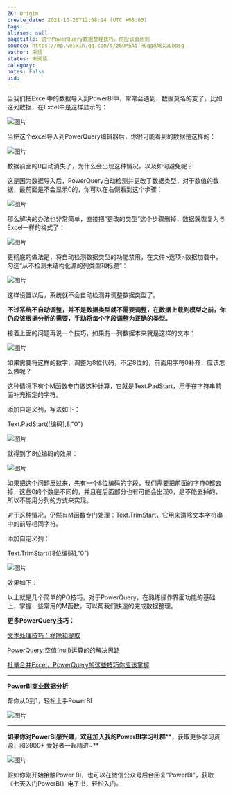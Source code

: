 ```yaml
---
ZK: Origin
create_date: 2021-10-26T12:58:14 (UTC +08:00)
tags: 
aliases: null
pagetitle: 这个PowerQuery数据整理技巧，你应该会用到
source: https://mp.weixin.qq.com/s/z6OM5Ai-RCqgdA6XuLbosg
author: 采悟
status: 未阅读
category: 
notes: False
uid: 
---
```


当我们把Excel中的数据导入到PowerBI中，常常会遇到，数据莫名的变了，比如这列数据，在Excel中是这样显示的：

![图片](https://mmbiz.qpic.cn/mmbiz_png/aHEbZtANQJOW7rZKa10l2WGJrAyaP5YD4wgbsiaHDXh3zLBydFYyfxfgoPJgQI7c7pLicgda74rJ8GfmnSabeiaJA/640?wx_fmt=png&wxfrom=5&wx_lazy=1&wx_co=1)

当把这个excel导入到PowerQuery编辑器后，你很可能看到的数据是这样的：

![图片](https://mmbiz.qpic.cn/mmbiz_png/aHEbZtANQJOW7rZKa10l2WGJrAyaP5YDrZqkFTnHtcjoWdxEdQynichz44gKbUM47WssWCOxSbkTYZUclDnOpvw/640?wx_fmt=png&wxfrom=5&wx_lazy=1&wx_co=1)

数据前面的0自动消失了，为什么会出现这种情况，以及如何避免呢？

这是因为数据导入后，PowerQuery自动检测并更改了数据类型，对于数值的数据，最前面是不会显示0的，你可以在右侧看到这个步骤：

![图片](https://mmbiz.qpic.cn/mmbiz_png/aHEbZtANQJOW7rZKa10l2WGJrAyaP5YDG6uIEofKqNRE75k6cYvk1msqTQGLtW0Ru4JYFJ9eT4ts5icJYicTlKeg/640?wx_fmt=png&wxfrom=5&wx_lazy=1&wx_co=1)

那么解决的办法也非常简单，直接把“更改的类型”这个步骤删掉，数据就恢复为与Excel一样的格式了：

![图片](https://mmbiz.qpic.cn/mmbiz_png/aHEbZtANQJOW7rZKa10l2WGJrAyaP5YDFpRdYib0BSDPLic7MUC5Jtd0hMlwWyMf54MDT44e6JcViashPrq0mntibw/640?wx_fmt=png&wxfrom=5&wx_lazy=1&wx_co=1)

更彻底的做法是，将自动检测数据类型的功能禁用，在文件>选项>数据加载中，勾选“从不检测未结构化源的列类型和标题”：  

![图片](https://mmbiz.qpic.cn/mmbiz_png/aHEbZtANQJOW7rZKa10l2WGJrAyaP5YDy1LUpQpGfDgKiagoazem7k2SA5CdrMiaCibo1TtXjibFxVAVaeoyxKKribQ/640?wx_fmt=png&wxfrom=5&wx_lazy=1&wx_co=1)

这样设置以后，系统就不会自动检测并调整数据类型了。

**不过系统不自动调整，并不是数据类型就不需要调整，在数据上载到模型之前，你仍应该根据分析的需要，手动将每个字段调整为正确的类型。**

接着上面的问题再说一个技巧，如果有一列数据本来就是这样的文本：

![图片](https://mmbiz.qpic.cn/mmbiz_png/aHEbZtANQJOW7rZKa10l2WGJrAyaP5YDsRWZm8GzZxZMjAqzxsE7YJvjdGenadukftTH49c9oibdicT5hFUHWDZw/640?wx_fmt=png&wxfrom=5&wx_lazy=1&wx_co=1)

如果需要将这样的数字，调整为8位代码，不足8位的，前面用字符0补齐，应该怎么做呢？

这种情况下有个M函数专门做这种计算，它就是Text.PadStart，用于在字符串前面补充指定的字符。

添加自定义列，写法如下：

Text.PadStart(\[编码\],8,"0")

![图片](https://mmbiz.qpic.cn/mmbiz_png/aHEbZtANQJOW7rZKa10l2WGJrAyaP5YDPd8H4bY9stOuI9TgGrDOuKR46bE8V0rPv1Sia8e7WgUMaZuOftWDE5A/640?wx_fmt=png&wxfrom=5&wx_lazy=1&wx_co=1)

就得到了8位编码的效果：  

![图片](https://mmbiz.qpic.cn/mmbiz_png/aHEbZtANQJOW7rZKa10l2WGJrAyaP5YD771SHLyo1zu59iarZLOtvUXYTuU94ahHI7AMibZfCFkl5fibQ0qTJE4cA/640?wx_fmt=png&wxfrom=5&wx_lazy=1&wx_co=1)

如果把这个问题反过来，先有一个8位编码的字段，我们需要把前面的字符0都去掉，这些0的个数是不同的，并且在后面部分也有可能会出现0，是不能去掉的，所以不能用分列的方式来实现。  

对于这种情况，仍然有M函数专门处理：Text.TrimStart，它用来清除文本字符串中的前导相同字符。

添加自定义列：

Text.TrimStart(\[8位编码\],"0")

![图片](https://mmbiz.qpic.cn/mmbiz_png/aHEbZtANQJOW7rZKa10l2WGJrAyaP5YDSyURQyUxFuv43G1GLpibQY3XhYK7ibkcib6uOup4W8t46B5tH2wNibsc8A/640?wx_fmt=png&wxfrom=5&wx_lazy=1&wx_co=1)

效果如下：  

以上就是几个简单的PQ技巧，对于PowerQuery，在熟练操作界面功能的基础上，掌握一些常用的M函数，可以帮我们快速的完成数据整理。  

**更多PowerQuery技巧：**

[文本处理技巧：移除和提取](http://mp.weixin.qq.com/s?__biz=MzA4MzQwMjY4MA==&mid=2484067947&idx=1&sn=193910835700587b71e74889f62244fd&chksm=8e0c74bcb97bfdaa4db1076e9bd92ac27a86be732b3d771b4b34f5111f53ed16969fcb3cce38&scene=21#wechat_redirect)

[PowerQuery:空值(null)运算的的解决思路](http://mp.weixin.qq.com/s?__biz=MzA4MzQwMjY4MA==&mid=2484069447&idx=1&sn=2c5eb332df256349769962e07307308d&chksm=8e0c4e90b97bc7864a8993e056aeb14afa9b4e1739c744c5c8e7b58d8b3a4874d0744c5aef8a&scene=21#wechat_redirect)  

[批量合并Excel，PowerQuery的这些技巧你应该掌握](http://mp.weixin.qq.com/s?__biz=MzA4MzQwMjY4MA==&mid=2484070803&idx=1&sn=826d571e4133872ff3bedb4ad4d524f9&chksm=8e0c4344b97bca5281787e9a0cf1a3f2571227316537b1ba7069c5bf5f600d4a4249cfc18932&scene=21#wechat_redirect) 

___

[**PowerBI商业数据分析**](http://mp.weixin.qq.com/s?__biz=MzA4MzQwMjY4MA==&mid=2484074987&idx=1&sn=5cf4ba4b683ee9136bb7a26f6e9bcf01&chksm=8e0c533cb97bda2add48a4576b9c1e230249a5a4160dd93cd677a37ea21d26fc9cc26fc4cb1c&scene=21#wechat_redirect)

帮你从0到1，轻松上手PowerBI

![图片](https://mmbiz.qpic.cn/mmbiz_png/aHEbZtANQJN6oGnIQSa3kx3M0QQESdrYCTV9SBx5LXD4kp3icA9LouW3YN2z2njBWWQzM1zia9Fbeky0fdIpNakw/640?wx_fmt=png&wxfrom=5&wx_lazy=1&wx_co=1)

___

**如果你对PowerBI感兴趣，欢迎加入我的PowerBI学习社群****，获取更多学习资源，和3900+ 爱好者一起精进~**

![图片](https://mmbiz.qpic.cn/mmbiz_png/aHEbZtANQJMqicSUp5EfHiae4ibtEjIZsDCy5RUEz1Yp2hsG1ExlG3XiaqfWPqspJ1oiaEcKjuJCKPStBaWQXO6SOew/640?wx_fmt=png&wxfrom=5&wx_lazy=1&wx_co=1)

假如你刚开始接触Power BI，也可以在微信公众号后台回复"PowerBI"，获取《七天入门PowerBI》电子书，轻松入门。
